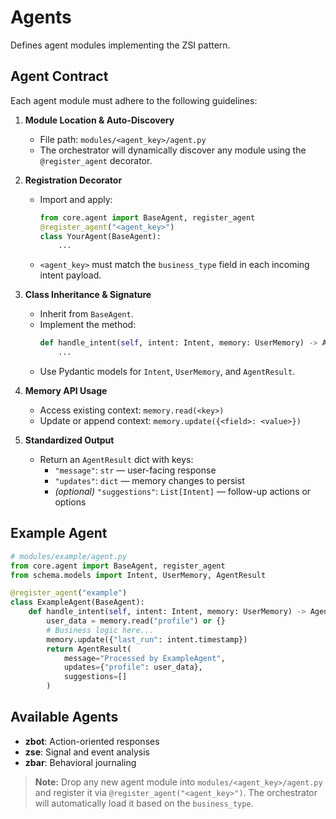 # Agents

Defines agent modules implementing the ZSI pattern.

## Agent Contract
Each agent module must adhere to the following guidelines:

1. **Module Location & Auto-Discovery**  
   - File path: `modules/<agent_key>/agent.py`  
   - The orchestrator will dynamically discover any module using the `@register_agent` decorator.

2. **Registration Decorator**  
   - Import and apply:  
     ```python
     from core.agent import BaseAgent, register_agent
     @register_agent("<agent_key>")
     class YourAgent(BaseAgent):
         ...
     ```  
   - `<agent_key>` must match the `business_type` field in each incoming intent payload.

3. **Class Inheritance & Signature**  
   - Inherit from `BaseAgent`.  
   - Implement the method:  
     ```python
     def handle_intent(self, intent: Intent, memory: UserMemory) -> AgentResult:
         ...
     ```  
   - Use Pydantic models for `Intent`, `UserMemory`, and `AgentResult`.

4. **Memory API Usage**  
   - Access existing context: `memory.read(<key>)`  
   - Update or append context: `memory.update({<field>: <value>})`

5. **Standardized Output**  
   - Return an `AgentResult` dict with keys:  
     - `"message"`: `str` — user-facing response  
     - `"updates"`: `dict` — memory changes to persist  
     - *(optional)* `"suggestions"`: `List[Intent]` — follow-up actions or options  

## Example Agent

```python
# modules/example/agent.py
from core.agent import BaseAgent, register_agent
from schema.models import Intent, UserMemory, AgentResult

@register_agent("example")
class ExampleAgent(BaseAgent):
    def handle_intent(self, intent: Intent, memory: UserMemory) -> AgentResult:
        user_data = memory.read("profile") or {}
        # Business logic here...
        memory.update({"last_run": intent.timestamp})
        return AgentResult(
            message="Processed by ExampleAgent",
            updates={"profile": user_data},
            suggestions=[]
        )
```

## Available Agents
- **zbot**: Action-oriented responses
- **zse**: Signal and event analysis
- **zbar**: Behavioral journaling

> **Note:** Drop any new agent module into `modules/<agent_key>/agent.py` and register it via `@register_agent("<agent_key>")`. The orchestrator will automatically load it based on the `business_type`.
